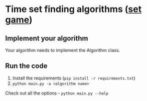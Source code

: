 # Time set finding algorithms ([set game](https://en.wikipedia.org/wiki/Set_(card_game))) 

## Implement your algorithm
Your algorithm needs to implement the Algorithm class.

## Run the code
1. Install the requirements (`pip install -r requirements.txt`)
2. `python main.py -a <algorithm name>`

Check out all the options - `python main.py --help` 

